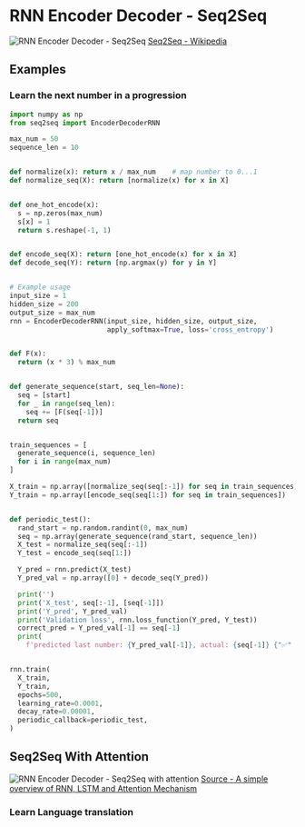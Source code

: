 # RNN Encoder Decoder - Seq2Seq

![RNN Encoder Decoder - Seq2Seq](https://miro.medium.com/v2/resize:fit:1400/format:webp/1*1JcHGUU7rFgtXC_mydUA_Q.jpeg)
[Seq2Seq - Wikipedia](https://en.wikipedia.org/wiki/Seq2seq)

## Examples

### Learn the next number in a progression

```python
import numpy as np
from seq2seq import EncoderDecoderRNN

max_num = 50
sequence_len = 10


def normalize(x): return x / max_num    # map number to 0...1
def normalize_seq(X): return [normalize(x) for x in X]


def one_hot_encode(x):
  s = np.zeros(max_num)
  s[x] = 1
  return s.reshape(-1, 1)


def encode_seq(X): return [one_hot_encode(x) for x in X]
def decode_seq(Y): return [np.argmax(y) for y in Y]


# Example usage
input_size = 1
hidden_size = 200
output_size = max_num
rnn = EncoderDecoderRNN(input_size, hidden_size, output_size,
                        apply_softmax=True, loss='cross_entropy')


def F(x):
  return (x * 3) % max_num


def generate_sequence(start, seq_len=None):
  seq = [start]
  for _ in range(seq_len):
    seq += [F(seq[-1])]
  return seq


train_sequences = [
  generate_sequence(i, sequence_len)
  for i in range(max_num)
]

X_train = np.array([normalize_seq(seq[:-1]) for seq in train_sequences])
Y_train = np.array([encode_seq(seq[1:]) for seq in train_sequences])


def periodic_test():
  rand_start = np.random.randint(0, max_num)
  seq = np.array(generate_sequence(rand_start, sequence_len))
  X_test = normalize_seq(seq[:-1])
  Y_test = encode_seq(seq[1:])

  Y_pred = rnn.predict(X_test)
  Y_pred_val = np.array([0] + decode_seq(Y_pred))

  print('')
  print('X_test', seq[:-1], [seq[-1]])
  print('Y_pred', Y_pred_val)
  print('Validation loss', rnn.loss_function(Y_pred, Y_test))
  correct_pred = Y_pred_val[-1] == seq[-1]
  print(
    f'predicted last number: {Y_pred_val[-1]}, actual: {seq[-1]} {"✅" if correct_pred else "❌"}')


rnn.train(
  X_train,
  Y_train,
  epochs=500,
  learning_rate=0.0001,
  decay_rate=0.00001,
  periodic_callback=periodic_test,
)
```

## Seq2Seq With Attention

![RNN Encoder Decoder - Seq2Seq with attention](https://miro.medium.com/v2/resize:fit:2000/format:webp/1*TPlS-uko-n3uAxbAQY_STQ.png)
[Source - A simple overview of RNN, LSTM and Attention Mechanism](https://medium.com/swlh/a-simple-overview-of-rnn-lstm-and-attention-mechanism-9e844763d07b)

### Learn Language translation
